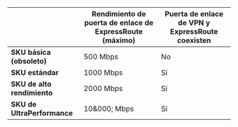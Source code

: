 |  | **Rendimiento de puerta de enlace de ExpressRoute (máximo)** | **Puerta de enlace de VPN y ExpressRoute coexisten** |
| --- | --- | --- |
| **SKU básica (obsoleto)** |500 Mbps |No |
| **SKU estándar** |1000 Mbps |Sí |
| **SKU de alto rendimiento** |2000 Mbps |Sí |
| **SKU de UltraPerformance** |10&000; Mbps |Sí |

